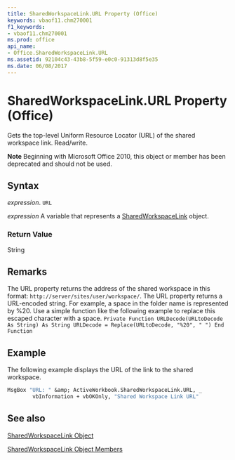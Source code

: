 ```yaml
---
title: SharedWorkspaceLink.URL Property (Office)
keywords: vbaof11.chm270001
f1_keywords:
- vbaof11.chm270001
ms.prod: office
api_name:
- Office.SharedWorkspaceLink.URL
ms.assetid: 92104c43-43b8-5f59-e0c0-91313d8f5e35
ms.date: 06/08/2017
---
```



# SharedWorkspaceLink.URL Property (Office)

Gets the top-level Uniform Resource Locator (URL) of the shared workspace link. Read/write.


 **Note**  Beginning with Microsoft Office 2010, this object or member has been deprecated and should not be used.


## Syntax

 _expression_. `URL`

 _expression_ A variable that represents a [SharedWorkspaceLink](./Office.SharedWorkspaceLink.md) object.


### Return Value

String


## Remarks

The URL property returns the address of the shared workspace in this format:  `http://server/sites/user/workspace/`. The URL property returns a URL-encoded string. For example, a space in the folder name is represented by %20. Use a simple function like the following example to replace this escaped character with a space. `Private Function URLDecode(URLtoDecode As String) As String URLDecode = Replace(URLtoDecode, "%20", " ") End Function`


## Example

The following example displays the URL of the link to the shared workspace.


```vb
MsgBox "URL: " &amp; ActiveWorkbook.SharedWorkspaceLink.URL, _ 
        vbInformation + vbOKOnly, "Shared Workspace Link URL"
```


## See also


[SharedWorkspaceLink Object](Office.SharedWorkspaceLink.md)



[SharedWorkspaceLink Object Members](./overview/sharedworkspacelink-members-office.md)

